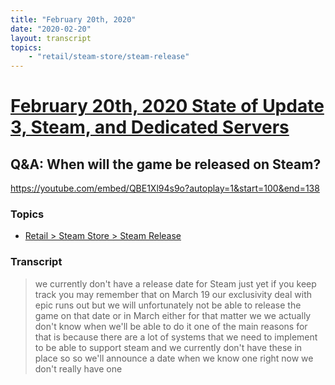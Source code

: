 ```yaml
---
title: "February 20th, 2020"
date: "2020-02-20"
layout: transcript
topics: 
    - "retail/steam-store/steam-release"
---
```

# [February 20th, 2020 State of Update 3, Steam, and Dedicated Servers](../2020-02-20.md)
## Q&A: When will the game be released on Steam?
https://youtube.com/embed/QBE1Xl94s9o?autoplay=1&start=100&end=138
### Topics
* [Retail > Steam Store > Steam Release](../topics/retail/steam-store/steam-release.md)

### Transcript

> we currently don't have a release date
> for Steam just yet if you keep track you
> may remember that on March 19 our
> exclusivity deal with epic runs out but
> we will unfortunately not be able to
> release the game on that date or in
> March either for that matter we we
> actually don't know when we'll be able
> to do it one of the main reasons for
> that is because there are a lot of
> systems that we need to implement to be
> able to support steam and we currently
> don't have these in place so
> so we'll announce a date when we know
> one right now we don't really have one

